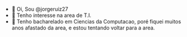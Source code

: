 - 👋 Oi, Sou @jorgeruiz27
- 👀 Tenho interesse na area de T.I.
- 🌱 Tenho bacharelado em Ciencias da Computacao, poré fiquei muitos anos afastado da area, e estou tentando voltar para a area.
